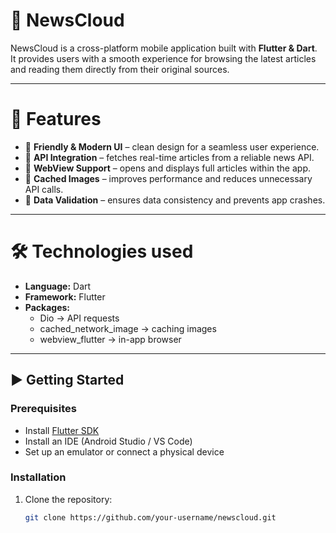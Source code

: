 # 📱 NewsCloud  

NewsCloud is a cross-platform mobile application built with **Flutter & Dart**.  
It provides users with a smooth experience for browsing the latest articles and reading them directly from their original sources.  

---

# 🚀 Features  
- 🔴 **Friendly & Modern UI** – clean design for a seamless user experience.  
- 🔴 **API Integration** – fetches real-time articles from a reliable news API.  
- 🔴 **WebView Support** – opens and displays full articles within the app.  
- 🔴 **Cached Images** – improves performance and reduces unnecessary API calls.  
- 🔴 **Data Validation** – ensures data consistency and prevents app crashes.  

---

# 🛠️ Technologies used  
- **Language:** Dart  
- **Framework:** Flutter  
- **Packages:**  
  - Dio → API requests  
  - cached_network_image → caching images  
  - webview_flutter → in-app browser  
  

---

## ▶️ Getting Started  

### Prerequisites  
- Install [Flutter SDK](https://flutter.dev/docs/get-started/install)  
- Install an IDE (Android Studio / VS Code)  
- Set up an emulator or connect a physical device  

### Installation  
1. Clone the repository:  
   ```bash
   git clone https://github.com/your-username/newscloud.git

